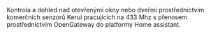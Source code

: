 Kontrola a dohled nad otevřenými okny nebo dveřmi prostřednictvím komerčních senzorů Kerui pracujících na 433 Mhz s přenosem prostřednictvím OpenGateway do platformy Home assistant.
